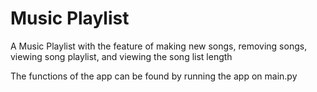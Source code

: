 # Music Playlist
 A Music Playlist with the feature of making new songs, removing songs, viewing song playlist, and viewing the song list length
 
 The functions of the app can be found by running the app on main.py
 


